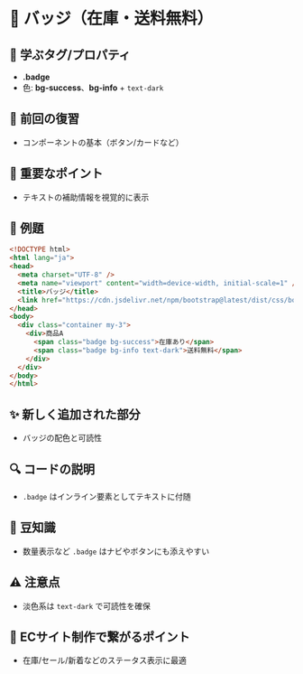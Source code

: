 # 📘 バッジ（在庫・送料無料）

## 🧩 学ぶタグ/プロパティ
- **.badge**
- 色: **bg-success**、**bg-info** + `text-dark`

## 🔁 前回の復習
- コンポーネントの基本（ボタン/カードなど）

## 📌 重要なポイント
- テキストの補助情報を視覚的に表示

## 🧪 例題
```html
<!DOCTYPE html>
<html lang="ja">
<head>
  <meta charset="UTF-8" />
  <meta name="viewport" content="width=device-width, initial-scale=1" />
  <title>バッジ</title>
  <link href="https://cdn.jsdelivr.net/npm/bootstrap@latest/dist/css/bootstrap.min.css" rel="stylesheet">
</head>
<body>
  <div class="container my-3">
    <div>商品A
      <span class="badge bg-success">在庫あり</span>
      <span class="badge bg-info text-dark">送料無料</span>
    </div>
  </div>
</body>
</html>
```

## ✨ 新しく追加された部分
- バッジの配色と可読性

## 🔍 コードの説明
- `.badge` はインライン要素としてテキストに付随

## 📖 豆知識
- 数量表示など `.badge` はナビやボタンにも添えやすい

## ⚠️ 注意点
- 淡色系は `text-dark` で可読性を確保

## 🛒 ECサイト制作で繋がるポイント
- 在庫/セール/新着などのステータス表示に最適
